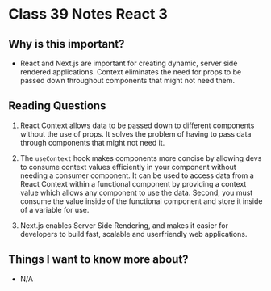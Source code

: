 # Class 39 Notes React 3

## Why is this important?

- React and Next.js are important for creating dynamic, server side rendered applications.  Context eliminates the need for props to be passed down throughout components that might not need them.

## Reading Questions

1. React Context allows data to be passed down to different components without the use of props.  It solves the problem of having to pass data through components that might not need it.

2. The `useContext` hook makes components more concise by allowing devs to consume context values efficiently in your component without needing a consumer component.  It can be used to access data from a React Context within a functional component by providing a context value which allows any component to use the data.  Second, you must consume the value inside of the functional component and store it inside of a variable for use.

3. Next.js enables Server Side Rendering, and makes it easier for developers to build fast, scalable and userfriendly web applications.

## Things I want to know more about?

- N/A